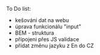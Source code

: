 To Do list:

- kešováni dat na webu
- úprava funkcionálu "input"
- BEM - struktura
- přípojeni přes JS validace
- přídat změnu jazyku z En do CZ


